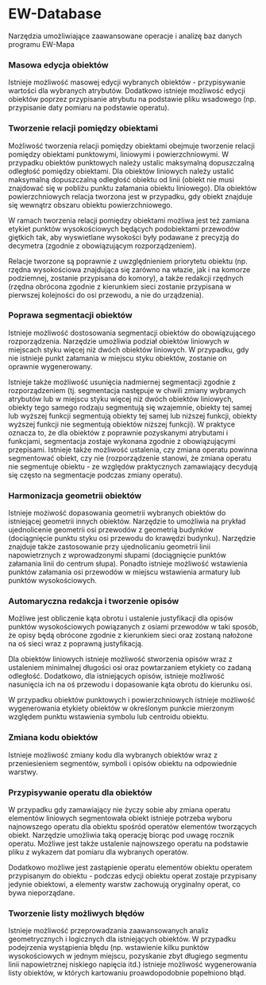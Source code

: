 # EW-Database
Narzędzia umożliwiające zaawansowane operacje i analizę baz danych programu EW-Mapa

### Masowa edycja obiektów
Istnieje możliwość masowej edycji wybranych obiektów - przypisywanie wartości dla wybranych atrybutów. Dodatkowo istnieje możliwość edycji obiektów poprzez przypisanie atrybutu na podstawie pliku wsadowego (np. przypisanie daty pomiaru na podstawie operatu).

### Tworzenie relacji pomiędzy obiektami
Możliwość tworzenia relacji pomiędzy obiektami obejmuje tworzenie relacji pomiędzy obiektami punktowymi, liniowymi i powierzchniowymi. W przypadku obiektów punktowych należy ustalic maksymalną dopuszczalną odległość pomiędzy obiektami. Dla obiektów liniowych należy ustalić maksymalną dopuszczalną odległość obiektu od linii (obiekt nie musi znajdować się w pobliżu punktu załamania obiektu liniowego). Dla obiektów powierzchniowych relacja tworzona jest w przypadku, gdy obiekt znajduje się wewnątrz obszaru obiektu powierzchniowego.

W ramach tworzenia relacji pomiędzy obiektami możliwa jest też zamiana etykiet punktów wysokościowych będących podobiektami przewodów giętkich tak, aby wyswietlane wysokości były podawane z precyzją do decymetra (zgodnie z obowiązującym rozporządzeniem).

Relacje tworzone są poprawnie z uwzględnieniem priorytetu obiektu (np. rzędna wysokościowa znajdująca się zarówno na włazie, jak i na komorze podziemnej, zostanie przypisana do komory), a także redakcji rzędnych (rzędna obrócona zgodnie z kierunkiem sieci zostanie przypisana w pierwszej kolejności do osi przewodu, a nie do urządzenia).

### Poprawa segmentacji obiektów
Istnieje możliwość dostosowania segmentacji obiektów do obowiązującego rozporządzenia. Narzędzie umożliwia podział obiektów liniowych w miejscach styku więcej niż dwóch obiektów liniowych. W przypadku, gdy nie istnieje punkt załamania w miejscu styku obiektów, zostanie on oprawnie wygenerowany.

Istnieje także możliwość usunięcia nadmiernej segmentacji zgodnie z rozporządzeniem (tj. segmentacja następuje w chwili zmiany wybranych atrybutów lub w miejscu styku więcej niż dwóch obiektów liniowych, obiekty tego samego rodzaju segmentują się wzajemnie, obiekty tej samej lub wyższej funkcji segmentują obiekty tej samej lub niższej funkcji, obiekty wyższej funkcji nie segmentują obiektów niższej funkcji). W praktyce oznacza to, że dla obiektów z poprawnie pozyskanymi atrybutami i funkcjami, segmentacja zostaje wykonana zgodnie z obowiązującymi przepisami. Istnieje także możliwość ustalenia, czy zmiana operatu powinna segmentować obiekt, czy nie (rozporządzenie stanowi, że zmiana operatu nie segmentuje obiektu - ze względów praktycznych zamawiający decydują się często na segmentacje podczas zmiany operatu).

### Harmonizacja geometrii obiektów
Istnieje możiwość dopasowania geometrii wybranych obiektów do istniejącej geometrii innych obiektów. Narzędzie to umożliwia na prykład ujednolicenie geometrii osi przewodów z geometrią budynków (dociągnięcie punktu styku osi przewodu do krawędzi budynku). Narzędzie znajduje także zastosowanie przy ujednolicaniu geometrii linii napowietrznych z wprowadzonymi słupami (dociągnięcie punktów załamania linii do centrum słupa). Ponadto istnieje możliwość wstawienia punktów załamania osi przewodów w miejscu wstawienia armatury lub punktów wysokościowych.

### Automaryczna redakcja i tworzenie opisów
Możliwe jest obliczenie kąta obrotu i ustalenie justyfikacji dla opisów punktów wysokościowych powiązanych z osiami przewodów w taki sposób, że opisy będą obrócone zgodnie z kierunkiem sieci oraz zostaną nałożone na oś sieci wraz z poprawną justyfikacją.

Dla obiektów liniowych istnieje możliwość stworzenia opisów wraz z ustaleniem minimalnej długości osi oraz powtarzaniem etykiety co zadaną odległość. Dodatkowo, dla istniejących opisów, istnieje możliwość nasunięcia ich na oś przewodu i dopasowanie kąta obrotu do kierunku osi.

W przypadku obiektów punktowych i powierzchniowych istnieje możliwość wygenerowania etykiety obiektów w określonym punkcie mierzonym względem punktu wstawienia symbolu lub centroidu obiektu.

### Zmiana kodu obiektów
Istnieje możliwość zmiany kodu dla wybranych obiektów wraz z przeniesieniem segmentów, symboli i opisów obiektu na odpowiednie warstwy.

### Przypisywanie operatu dla obiektów
W przypadku gdy zamawiający nie życzy sobie aby zmiana operatu elementów liniowych segmentowała obiekt istnieje potrzeba wyboru najnowszego operatu dla obiektu spośród operatów elementów tworzących obiekt. Narzędzie umożliwia taką operację biorąc pod uwagę rocznik operatu. Możliwe jest także ustalenie najnowszego operatu na podstawie pliku z wykazem dat pomiaru dla wybranych operatów.

Dodatkowo możliwe jest zastąpienie operatu elementów obiektu operatem przypisanym do obiektu - podczas edycji obiektu operat zostaje przypisany jedynie obiektowi, a elementy warstw zachowują oryginalny operat, co bywa nieporządane.

### Tworzenie listy możliwych błędów
Istnieje możliwość przeprowadzania zaawansowanych analiz geometrycznych i logicznych dla istniejących obiektów. W przypadku podejrzenia wystąpienia błędu (np. wstawienie kilku punktów wysokościowych w jednym miejscu, pozyskanie zbyt długiego segmentu linii napowietrznej niskiego napięcia itd.) istnieje możliwość wygenerowania listy obiektów, w których kartowaniu proawdopodobnie  popełniono błąd.
